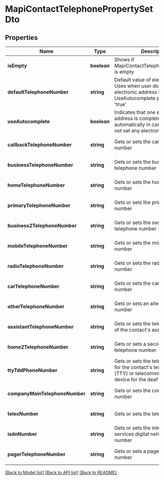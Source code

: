 # MapiContactTelephonePropertySetDto

## Properties
Name | Type | Description | Notes
------------ | ------------- | ------------- | -------------
**isEmpty** | **boolean** | Shows if MapiContactTelephonePropertySet is empty              | [default to undefined]
**defaultTelephoneNumber** | **string** | Default value of electronic address Uses when user does not set any electronic address if UseAutocomplete property is set 'true'              | [optional] [default to undefined]
**useAutocomplete** | **boolean** | Indicates that one electronic address is completed automatically in case if user does not set any electronic address              | [default to undefined]
**callbackTelephoneNumber** | **string** | Gets or sets the callback telephone number              | [optional] [default to undefined]
**businessTelephoneNumber** | **string** | Gets or sets the business telephone number              | [optional] [default to undefined]
**homeTelephoneNumber** | **string** | Gets or sets the home telephone number              | [optional] [default to undefined]
**primaryTelephoneNumber** | **string** | Gets or sets the primary telephone number              | [optional] [default to undefined]
**business2TelephoneNumber** | **string** | Gets or sets the second business telephone number              | [optional] [default to undefined]
**mobileTelephoneNumber** | **string** | Gets or sets the mobile telephone number              | [optional] [default to undefined]
**radioTelephoneNumber** | **string** | Gets or sets the radio telephone number              | [optional] [default to undefined]
**carTelephoneNumber** | **string** | Gets or sets the car telephone number              | [optional] [default to undefined]
**otherTelephoneNumber** | **string** | Gets or sets an alternate telephone number              | [optional] [default to undefined]
**assistantTelephoneNumber** | **string** | Gets or sets the telephone number of the contact's assistant              | [optional] [default to undefined]
**home2TelephoneNumber** | **string** | Gets or sets a second home telephone number              | [optional] [default to undefined]
**ttyTddPhoneNumber** | **string** | Gets or sets the telephone number for the contact's text telephone (TTY) or telecommunication device for the deaf (TDD)              | [optional] [default to undefined]
**companyMainTelephoneNumber** | **string** | Gets or sets the company phone number              | [optional] [default to undefined]
**telexNumber** | **string** | Gets or sets the telex number              | [optional] [default to undefined]
**isdnNumber** | **string** | Gets or sets the integrated services digital network (ISDN) number              | [optional] [default to undefined]
**pagerTelephoneNumber** | **string** | Gets or sets a pager telephone number              | [optional] [default to undefined]



[[Back to Model list]](README.md#documentation-for-models) [[Back to API list]](README.md#documentation-for-api-endpoints) [[Back to README]](README.md)
